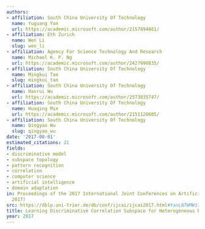 ```yaml
---
authors:
- affiliation: South China University Of Technology
  name: Yuguang Yan
  url: https://academic.microsoft.com/author/2157894861/
- affiliation: Eth Zurich
  name: Wen Li
  slug: wen_li
- affiliation: Agency For Science Technology And Research
  name: Michael K. P. Ng
  url: https://academic.microsoft.com/author/2427990835/
- affiliation: South China University Of Technology
  name: Mingkui Tan
  slug: mingkui_tan
- affiliation: South China University Of Technology
  name: Hanrui Wu
  url: https://academic.microsoft.com/author/2573835747/
- affiliation: South China University Of Technology
  name: Huaqing Min
  url: https://academic.microsoft.com/author/2151120605/
- affiliation: South China University Of Technology
  name: Qingyao Wu
  slug: qingyao_wu
date: '2017-08-01'
estimated_citations: 21
fields:
- discriminative model
- subspace topology
- pattern recognition
- correlation
- computer science
- artificial intelligence
- domain adaptation
in: Proceedings of the 2017 International Joint Conferences on Artificial Intelligence  (IJCAI
  2017)
src: https://dblp.uni-trier.de/db/conf/ijcai/ijcai2017.html#YanLNTWMW17
title: Learning Discriminative Correlation Subspace for Heterogeneous Domain Adaptation
year: 2017
---
```

